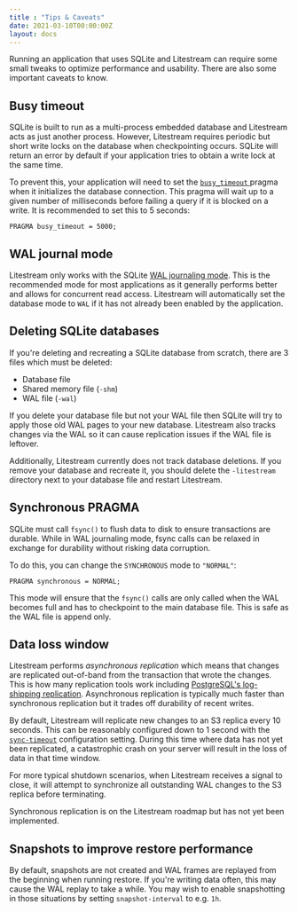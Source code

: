 ```yaml
---
title : "Tips & Caveats"
date: 2021-03-10T00:00:00Z
layout: docs
---
```


Running an application that uses SQLite and Litestream can require some small
tweaks to optimize performance and usability. There are also some important
caveats to know.


## Busy timeout

SQLite is built to run as a multi-process embedded database and Litestream acts
as just another process. However, Litestream requires periodic but short write
locks on the database when checkpointing occurs. SQLite will return an error by
default if your application tries to obtain a write lock at the same time.

To prevent this, your application will need to set the [`busy_timeout`
][busy_timeout] pragma when it initializes the database connection. This pragma
will wait up to a given number of milliseconds before failing a query if it is
blocked on a write. It is recommended to set this to 5 seconds:

```
PRAGMA busy_timeout = 5000;
```

[busy_timeout]: https://www.sqlite.org/pragma.html#pragma_busy_timeout


## WAL journal mode

Litestream only works with the SQLite [WAL journaling mode][wal]. This is the
recommended mode for most applications as it generally performs better and
allows for concurrent read access. Litestream will automatically set the
database mode to `WAL` if it has not already been enabled by the application.

[wal]: https://sqlite.org/wal.html


## Deleting SQLite databases

If you're deleting and recreating a SQLite database from scratch, there are 3
files which must be deleted:

- Database file
- Shared memory file (`-shm`)
- WAL file (`-wal`)

If you delete your database file but not your WAL file then SQLite will try to
apply those old WAL pages to your new database. Litestream also tracks changes
via the WAL so it can cause replication issues if the WAL file is leftover.

Additionally, Litestream currently does not track database deletions. If you
remove your database and recreate it, you should delete the `-litestream`
directory next to your database file and restart Litestream.



## Synchronous PRAGMA

SQLite must call `fsync()` to flush data to disk to ensure transactions are
durable. While in WAL journaling mode, fsync calls can be relaxed in exchange
for durability without risking data corruption.

To do this, you can change the `SYNCHRONOUS` mode to `"NORMAL"`:

```
PRAGMA synchronous = NORMAL;
```

This mode will ensure that the `fsync()` calls are only called when the WAL
becomes full and has to checkpoint to the main database file. This is safe as
the WAL file is append only.


## Data loss window

Litestream performs _asynchronous replication_ which means that changes are
replicated out-of-band from the transaction that wrote the changes. This is how
many replication tools work including [PostgreSQL's log-shipping
replication][pg]. Asynchronous replication is typically much faster than
synchronous replication but it trades off durability of recent writes.

By default, Litestream will replicate new changes to an S3 replica every 10
seconds. This can be reasonably configured down to 1 second with the
[`sync-timeout`][s3-replica] configuration setting. During this time where data
has not yet been replicated, a catastrophic crash on your server will result in
the loss of data in that time window.

For more typical shutdown scenarios, when Litestream receives a signal to close,
it will attempt to synchronize all outstanding WAL changes to the S3 replica before terminating.

Synchronous replication is on the Litestream roadmap but has not yet been
implemented.

## Snapshots to improve restore performance

By default, snapshots are not created and WAL frames are replayed from the
beginning when running restore. If you're writing data often, this may cause the
WAL replay to take a while. You may wish to enable snapshotting in those
situations by setting `snapshot-interval` to e.g. `1h`.

[pg]: https://www.postgresql.org/docs/9.3/warm-standby.html
[s3-replica]: https://litestream.io/reference/config/#s3-replica


